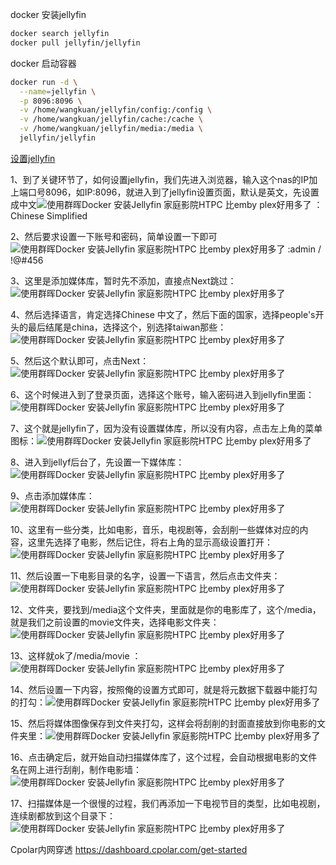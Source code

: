 docker 安装jellyfin

```sh
docker search jellyfin
docker pull jellyfin/jellyfin

```

docker 启动容器

```sh
docker run -d \
  --name=jellyfin \
  -p 8096:8096 \
  -v /home/wangkuan/jellyfin/config:/config \
  -v /home/wangkuan/jellyfin/cache:/cache \
  -v /home/wangkuan/jellyfin/media:/media \
  jellyfin/jellyfin

```

 [设置jellyfin](https://post.smzdm.com/p/a6lnxg3g/)

1、到了关键环节了，如何设置jellyfin，我们先进入浏览器，输入这个nas的IP加上端口号8096，如IP:8096，就进入到了jellyfin设置页面，默认是英文，先设置成中文![使用群晖Docker 安装Jellyfin 家庭影院HTPC 比emby plex好用多了](https://res.smzdm.com/images/emotions/22.png) ：Chinese Simplified

2、然后要求设置一下账号和密码，简单设置一下即可![使用群晖Docker 安装Jellyfin 家庭影院HTPC 比emby plex好用多了](https://res.smzdm.com/images/emotions/43.png) :admin / !@#456

3、这里是添加媒体库，暂时先不添加，直接点Next跳过：![使用群晖Docker 安装Jellyfin 家庭影院HTPC 比emby plex好用多了](https://res.smzdm.com/images/emotions/86.png)

4、然后选择语言，肯定选择Chinese 中文了，然后下面的国家，选择people's开头的最后结尾是china，选择这个，别选择taiwan那些：![使用群晖Docker 安装Jellyfin 家庭影院HTPC 比emby plex好用多了](https://res.smzdm.com/images/emotions/84.png) 

5、然后这个默认即可，点击Next：![使用群晖Docker 安装Jellyfin 家庭影院HTPC 比emby plex好用多了](https://res.smzdm.com/images/emotions/111.png) 

6、这个时候进入到了登录页面，选择这个账号，输入密码进入到jellyfin里面：![使用群晖Docker 安装Jellyfin 家庭影院HTPC 比emby plex好用多了](https://res.smzdm.com/images/emotions/77.png) 

7、这个就是jellyfin了，因为没有设置媒体库，所以没有内容，点击左上角的菜单图标：![使用群晖Docker 安装Jellyfin 家庭影院HTPC 比emby plex好用多了](https://res.smzdm.com/images/emotions/34.png) 

8、进入到jellyf后台了，先设置一下媒体库：![使用群晖Docker 安装Jellyfin 家庭影院HTPC 比emby plex好用多了](https://res.smzdm.com/images/emotions/39.png) 

9、点击添加媒体库：![使用群晖Docker 安装Jellyfin 家庭影院HTPC 比emby plex好用多了](https://res.smzdm.com/images/emotions/54.png) 

10、这里有一些分类，比如电影，音乐，电视剧等，会刮削一些媒体对应的内容，这里先选择了电影，然后记住，将右上角的显示高级设置打开：![使用群晖Docker 安装Jellyfin 家庭影院HTPC 比emby plex好用多了](https://res.smzdm.com/images/emotions/22.png) 

11、然后设置一下电影目录的名字，设置一下语言，然后点击文件夹：![使用群晖Docker 安装Jellyfin 家庭影院HTPC 比emby plex好用多了](https://res.smzdm.com/images/emotions/61.png) 

12、文件夹，要找到/media这个文件夹，里面就是你的电影库了，这个/media，就是我们之前设置的movie文件夹，选择电影文件夹：![使用群晖Docker 安装Jellyfin 家庭影院HTPC 比emby plex好用多了](https://res.smzdm.com/images/emotions/33.png) 

13、这样就ok了/media/movie ：![使用群晖Docker 安装Jellyfin 家庭影院HTPC 比emby plex好用多了](https://res.smzdm.com/images/emotions/43.png) 

14、然后设置一下内容，按照俺的设置方式即可，就是将元数据下载器中能打勾的打勾：![使用群晖Docker 安装Jellyfin 家庭影院HTPC 比emby plex好用多了](https://res.smzdm.com/images/emotions/38.png) 

15、然后将媒体图像保存到文件夹打勾，这样会将刮削的封面直接放到你电影的文件夹里：![使用群晖Docker 安装Jellyfin 家庭影院HTPC 比emby plex好用多了](https://res.smzdm.com/images/emotions/50.png) 

16、点击确定后，就开始自动扫描媒体库了，这个过程，会自动根据电影的文件名在网上进行刮削，制作电影墙：![使用群晖Docker 安装Jellyfin 家庭影院HTPC 比emby plex好用多了](https://res.smzdm.com/images/emotions/43.png) 

17、扫描媒体是一个很慢的过程，我们再添加一下电视节目的类型，比如电视剧，连续剧都放到这个目录下：![使用群晖Docker 安装Jellyfin 家庭影院HTPC 比emby plex好用多了](https://res.smzdm.com/images/emotions/22.png) 



Cpolar内网穿透
https://dashboard.cpolar.com/get-started